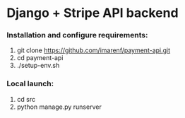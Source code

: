 # Django + Stripe API backend 

### Installation and configure requirements:
1) git clone https://github.com/imarenf/payment-api.git
2) cd payment-api
3) ./setup-env.sh

### Local launch:
1) cd src
2) python manage.py runserver 

